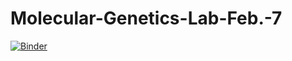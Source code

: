 # Molecular-Genetics-Lab-Feb.-7

[![Binder](https://mybinder.org/badge_logo.svg)](https://mybinder.org/v2/gh/aschurko/Molecular-Genetics-Lab-Feb.-7/HEAD)
